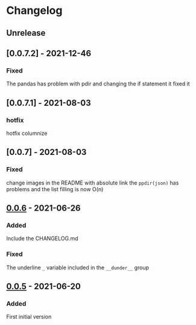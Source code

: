 # Changelog
## Unrelease

## [0.0.7.2] - 2021-12-46
### Fixed
The pandas has problem with pdir and changing the if statement it fixed it

## [0.0.7.1] - 2021-08-03
### hotfix
hotfix columnize

## [0.0.7] - 2021-08-03
### Fixed
change images in the README with absolute link
the `ppdir(json)` has problems and the list filling is now O(n)

## [0.0.6] - 2021-06-26
### Added
Include the CHANGELOG.md

### Fixed
The underline `_` variable included in the `__dunder__` group

## [0.0.5] - 2021-06-20
### Added
First initial version

<!--Links-->
[0.0.5]:https://github.com/Athesto/pretty-dir/releases/tag/v0.0.5
[0.0.6]:https://github.com/Athesto/pretty-dir/releases/tag/v0.0.6


